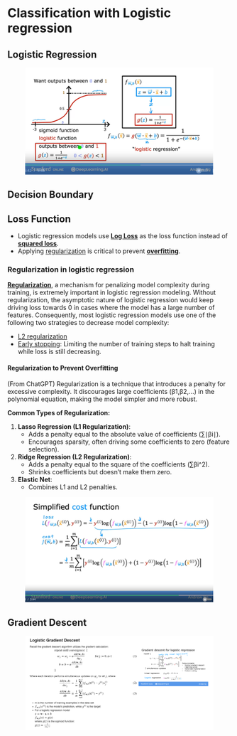 # Classification with Logistic regression

## Logistic Regression

<figure><img src="../../.gitbook/assets/image (6) (1) (1).png" alt=""><figcaption></figcaption></figure>

## Decision Boundary



## Loss Function

* Logistic regression models use [**Log Loss**](https://developers.google.com/machine-learning/glossary#Log_Loss) as the loss function instead of [**squared loss**](https://developers.google.com/machine-learning/glossary#l2-loss).
* Applying [regularization](https://developers.google.com/machine-learning/crash-course/overfitting/regularization) is critical to prevent [**overfitting**](https://developers.google.com/machine-learning/glossary#overfitting).

### Regularization in logistic regression <a href="#regularization_in_logistic_regression" id="regularization_in_logistic_regression"></a>

[**Regularization**](https://developers.google.com/machine-learning/glossary#regularization), a mechanism for penalizing model complexity during training, is extremely important in logistic regression modeling. Without regularization, the asymptotic nature of logistic regression would keep driving loss towards 0 in cases where the model has a large number of features. Consequently, most logistic regression models use one of the following two strategies to decrease model complexity:

* [L2 regularization](https://developers.google.com/machine-learning/crash-course/overfitting/regularization)
* [Early stopping](https://developers.google.com/machine-learning/crash-course/overfitting/regularization#early_stopping_an_alternative_to_complexity-based_regularization): Limiting the number of training steps to halt training while loss is still decreasing.

#### **Regularization to Prevent Overfitting**

(From ChatGPT) Regularization is a technique that introduces a penalty for excessive complexity. It discourages large coefficients (β1,β2,…) in the polynomial equation, making the model simpler and more robust.

**Common Types of Regularization:**

1. **Lasso Regression (L1 Regularization)**:
   * Adds a penalty equal to the absolute value of coefficients (∑∣βi∣).
   * Encourages sparsity, often driving some coefficients to zero (feature selection).
2. **Ridge Regression (L2 Regularization)**:
   * Adds a penalty equal to the square of the coefficients (∑βi^2​).
   * Shrinks coefficients but doesn’t make them zero.
3. **Elastic Net**:
   * Combines L1 and L2 penalties.

<figure><img src="../../.gitbook/assets/image (1) (1) (1) (1) (2) (1) (1) (1).png" alt=""><figcaption></figcaption></figure>

## Gradient Descent

<figure><img src="../../.gitbook/assets/image (2) (1) (1) (2) (1).png" alt=""><figcaption></figcaption></figure>
